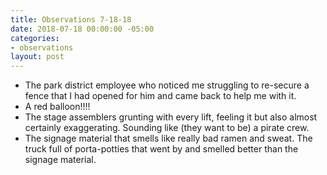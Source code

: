 ```yaml
---
title: Observations 7-18-18
date: 2018-07-18 00:00:00 -05:00
categories:
- observations
layout: post
---
```


- The park district employee who noticed me struggling to re-secure a fence that I had opened for him and came back to help me with it.
- A red balloon!!!!
- The stage assemblers grunting with every lift, feeling it but also almost certainly exaggerating. Sounding like (they want to be) a pirate crew. 
- The signage material that smells like really bad ramen and sweat. The truck full of porta-potties that went by and smelled better than the signage material. 
